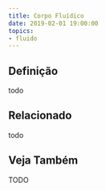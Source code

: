 ```yaml
---
title: Corpo Fluídico
date: 2019-02-01 19:00:00
topics:
- fluido
---
```


## Definição
todo

## Relacionado
todo

## Veja Também
TODO

